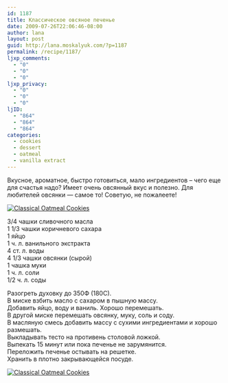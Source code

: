 ```yaml
---
id: 1187
title: Классическое овсяное печенье
date: 2009-07-26T22:06:46-08:00
author: lana
layout: post
guid: http://lana.moskalyuk.com/?p=1187
permalink: /recipe/1187/
ljxp_comments:
  - "0"
  - "0"
  - "0"
ljxp_privacy:
  - "0"
  - "0"
  - "0"
ljID:
  - "864"
  - "864"
  - "864"
categories:
  - cookies
  - dessert
  - oatmeal
  - vanilla extract
---
```

Вкусное, ароматное, быстро готовиться, мало ингредиентов &#8211; чего еще для счастья надо? Имеет очень овсянный вкус и полезно. Для любителей овсянки — самое то! Советую, не пожалеете!

<a class="flickr-image alignnone" title="Classical Oatmeal Cookies" href="http://www.flickr.com/photos/67405678@N00/3744682713/" target="_blank"><img src="http://farm3.static.flickr.com/2558/3744682713_0e6bf11ca0.jpg" alt="Classical Oatmeal Cookies" /></a>

3/4 чашки сливочного масла  
1 1/3 чашки коричневого сахара  
1 яйцо  
1 ч. л. ванильного экстракта  
4 ст. л. воды  
4 1/3 чашки овсянки (сырой)  
1 чашка муки  
1 ч. л. соли  
1/2 ч. л. соды

Разогреть духовку до 350Ф (180С).  
В миске взбить масло с сахаром в пышную массу.  
Добавить яйцо, воду и ваниль. Хорошо перемешать.  
В другой миске перемешать овсянку, муку, соль и соду.  
В масляную смесь добавить массу с сухими ингредиентами и хорошо размешать.  
Выкладывать тесто на противень столовой ложкой.  
Выпекать 15 минут или пока печенье не зарумянится.  
Переложить печенье остывать на решетке.  
Хранить в плотно закрывающейся посуде.

<a class="flickr-image alignnone" title="Classical Oatmeal Cookies" href="http://www.flickr.com/photos/67405678@N00/3745480590/" target="_blank"><img src="http://farm4.static.flickr.com/3508/3745480590_045beb55ab.jpg" alt="Classical Oatmeal Cookies" /></a>

<div style="overflow: hidden;width: 10px;height: 3px">
  <a style="text-indent: 20px" href="http://www.spottedhere.com">Nightlife</a>
</div>